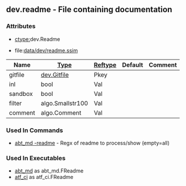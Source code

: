 ## dev.readme - File containing documentation


### Attributes
<a href="#attributes"></a>
* [ctype:](/txt/ssimdb/dmmeta/ctype.md)dev.Readme

* file:[data/dev/readme.ssim](/data/dev/readme.ssim)

|Name|[Type](/txt/ssimdb/dmmeta/ctype.md)|[Reftype](/txt/ssimdb/dmmeta/reftype.md)|Default|Comment|
|---|---|---|---|---|
|gitfile|[dev.Gitfile](/txt/ssimdb/dev/gitfile.md)|Pkey|
|inl|bool|Val|
|sandbox|bool|Val|
|filter|algo.Smallstr100|Val|
|comment|algo.Comment|Val|

### Used In Commands
<a href="#used-in-commands"></a>
* [abt_md -readme](/txt/exe/abt_md/README.md) - Regx of readme to process/show (empty=all)

### Used In Executables
<a href="#used-in-executables"></a>
* [abt_md](/txt/exe/abt_md/README.md) as abt_md.FReadme
* [atf_ci](/txt/exe/atf_ci/README.md) as atf_ci.FReadme

